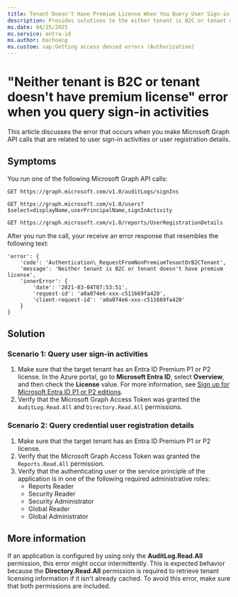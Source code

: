 ```yaml
---
title: Tenant Doesn't Have Premium License When You Query User Sign-in Activities By Using Microsoft Graph
description: Provides solutions to the either tenant is B2C or tenant doesn't have premium license error when you query user sign-in activities by using Microsoft Graph
ms.date: 04/25/2025
ms.service: entra-id
ms.author: bachoang
ms.custom: sap:Getting access denied errors (Authorization)
---
```


# "Neither tenant is B2C or tenant doesn't have premium license" error when you query sign-in activities

This article discusses the error that occurs when you make Microsoft Graph API calls that are related to user sign-in activities or user registration details.

## Symptoms

You run one of the following Microsoft Graph API calls:

```http
GET https://graph.microsoft.com/v1.0/auditLogs/signIns

GET https://graph.microsoft.com/v1.0/users?$select=displayName,userPrincipalName,signInActivity

GET https://graph.microsoft.com/v1.0/reports/UserRegistrationDetails
```

After you run the call, your receive an error response that resembles the following text:

```output
'error': {
    'code': 'Authentication\_RequestFromNonPremiumTenantOrB2CTenant',
    'message': 'Neither tenant is B2C or tenant doesn't have premium license',
    'innerError': {
        'date': '2021-03-04T07:53:51',
        'request-id': 'a0a074e6-xxx-c511669fa420',
        'client-request-id': 'a0a074e6-xxx-c511669fa420'
    }
}
```

## Solution

### Scenario 1: Query user sign-in activities

1. Make sure that the target tenant has an Entra ID Premium P1 or P2 license. In the Azure portal, go to **Microsoft Entra ID**, select **Overview**, and then check the **License** value.  For more information, see [Sign up for Microsoft Entra ID P1 or P2 editions](/entra/fundamentals/get-started-premium).
1. Verify that the Microsoft Graph Access Token was granted the `AuditLog.Read.All` and `Directory.Read.All` permissions.

### Scenario 2: Query credential user registration details

1. Make sure that the target tenant has an Entra ID Premium P1 or P2 license.
1. Verify that the Microsoft Graph Access Token was granted the `Reports.Read.All` permission.
1. Verify that the authenticating user or the service principle of the application is in one of the following required administrative roles:
    - Reports Reader
    - Security Reader
    - Security Administrator
    - Global Reader
    - Global Administrator

## More information

If an application is configured by using only the **AuditLog.Read.All** permission, this error might occur intermittently. This is expected behavior because the **Directory.Read.All** permission is required to retrieve tenant licensing information if it isn't already cached. To avoid this error, make sure that both permissions are included.
